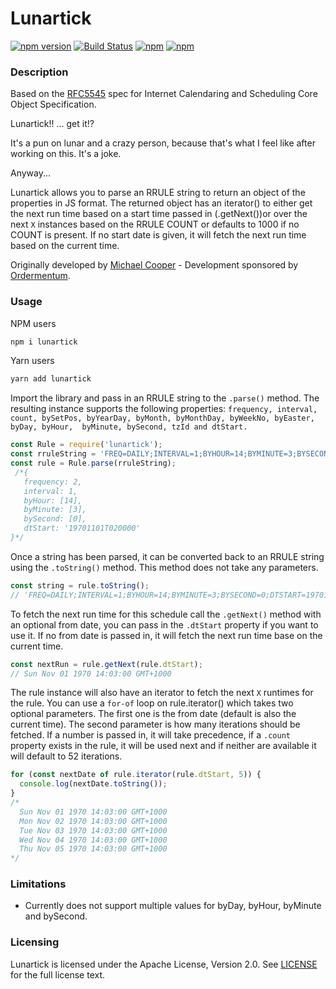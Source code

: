 # Lunartick
[![npm version](https://badge.fury.io/js/lunartick.svg)](https://badge.fury.io/js/lunartick)
[![Build Status](https://travis-ci.org/ordermentum/lunartick.svg?branch=master)](https://travis-ci.org/ordermentum/lunartick)
[![npm](https://img.shields.io/npm/l/lunartick.svg)]()
[![npm](https://img.shields.io/npm/dt/lunartick.svg)]()

### Description

Based on the [RFC5545](https://tools.ietf.org/html/rfc5545) spec for Internet Calendaring and Scheduling Core Object Specification.

Lunartick!! ... get it!?

It's a pun on lunar and a crazy person, because that's what I feel like after working on this. It's a joke.

Anyway...

Lunartick allows you to parse an RRULE string to return an object of the properties in JS format. The returned object has an iterator() to either get the next run time based on a start time passed in (.getNext())or over the next `X` instances based on the RRULE COUNT or defaults to 1000 if no COUNT is present. If no start date is given, it will fetch the next run time based on the current time.

Originally developed by [Michael Cooper](https://www.github.com/scoutski) - Development sponsored by [Ordermentum](https://www.github.com/ordermentum).

### Usage

NPM users

```js
npm i lunartick
```

Yarn users

```js
yarn add lunartick
```

Import the library and pass in an RRULE string to the `.parse()` method. The resulting instance supports the following properties:
`frequency, interval, count, bySetPos, byYearDay, byMonth, byMonthDay, byWeekNo, byEaster, byDay, byHour,  byMinute, bySecond, tzId and dtStart.`

```js
const Rule = require('lunartick');
const rruleString = 'FREQ=DAILY;INTERVAL=1;BYHOUR=14;BYMINUTE=3;BYSECOND=0;DTSTART=19701101T020000';
const rule = Rule.parse(rruleString);
 /*{
   frequency: 2,
   interval: 1,
   byHour: [14],
   byMinute: [3],
   bySecond: [0],
   dtStart: '19701101T020000'
}*/
```

Once a string has been parsed, it can be converted back to an RRULE string using the `.toString()` method. This method does not take any parameters.

```js
const string = rule.toString();
// 'FREQ=DAILY;INTERVAL=1;BYHOUR=14;BYMINUTE=3;BYSECOND=0;DTSTART=19701101T020000'
```

To fetch the next run time for this schedule call the `.getNext()` method with an optional from date, you can pass in the `.dtStart` property if you want to use it. If no from date is passed in, it will fetch the next run time base on the current time.

```js
const nextRun = rule.getNext(rule.dtStart);
// Sun Nov 01 1970 14:03:00 GMT+1000
```

The rule instance will also have an iterator to fetch the next `X` runtimes for the rule. You can use a `for-of` loop on rule.iterator() which takes two optional parameters. The first one is the from date (default is also the current time). The second parameter is how many iterations should be fetched. If a number is passed in, it will take precedence, if a `.count` property exists in the rule, it will be used next and if neither are available it will default to 52 iterations.

```js
for (const nextDate of rule.iterator(rule.dtStart, 5)) {
  console.log(nextDate.toString());
}
/*
  Sun Nov 01 1970 14:03:00 GMT+1000
  Mon Nov 02 1970 14:03:00 GMT+1000
  Tue Nov 03 1970 14:03:00 GMT+1000
  Wed Nov 04 1970 14:03:00 GMT+1000
  Thu Nov 05 1970 14:03:00 GMT+1000
*/
```

### Limitations

- Currently does not support multiple values for byDay, byHour, byMinute and bySecond.

### Licensing

Lunartick is licensed under the Apache License, Version 2.0. See [LICENSE](LICENSE) for the full license text.
